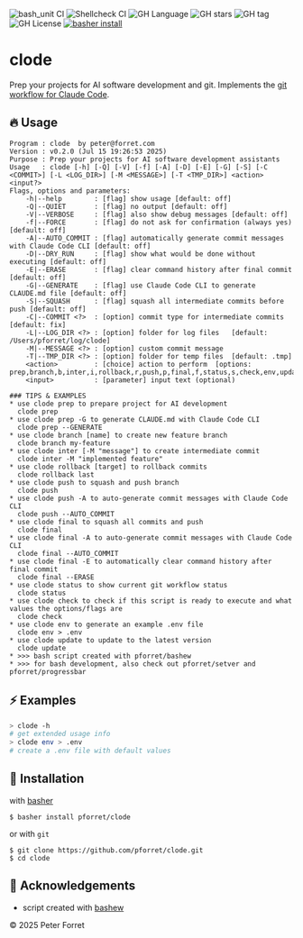 ![bash_unit CI](https://github.com/pforret/clode/workflows/bash_unit%20CI/badge.svg)
![Shellcheck CI](https://github.com/pforret/clode/workflows/Shellcheck%20CI/badge.svg)
![GH Language](https://img.shields.io/github/languages/top/pforret/clode)
![GH stars](https://img.shields.io/github/stars/pforret/clode)
![GH tag](https://img.shields.io/github/v/tag/pforret/clode)
![GH License](https://img.shields.io/github/license/pforret/clode)
[![basher install](https://img.shields.io/badge/basher-install-white?logo=gnu-bash&style=flat)](https://www.basher.it/package/)

# clode

Prep your projects for AI software development and git.
Implements the [git workflow for Claude Code](https://github.com/pforret/claude_code_tips/blob/main/GIT.md).

## 🔥 Usage

```
Program : clode  by peter@forret.com
Version : v0.2.0 (Jul 15 19:26:53 2025)
Purpose : Prep your projects for AI software development assistants
Usage   : clode [-h] [-Q] [-V] [-f] [-A] [-D] [-E] [-G] [-S] [-C <COMMIT>] [-L <LOG_DIR>] [-M <MESSAGE>] [-T <TMP_DIR>] <action> <input?>
Flags, options and parameters:
    -h|--help        : [flag] show usage [default: off]
    -Q|--QUIET       : [flag] no output [default: off]
    -V|--VERBOSE     : [flag] also show debug messages [default: off]
    -f|--FORCE       : [flag] do not ask for confirmation (always yes) [default: off]
    -A|--AUTO_COMMIT : [flag] automatically generate commit messages with Claude Code CLI [default: off]
    -D|--DRY_RUN     : [flag] show what would be done without executing [default: off]
    -E|--ERASE       : [flag] clear command history after final commit [default: off]
    -G|--GENERATE    : [flag] use Claude Code CLI to generate CLAUDE.md file [default: off]
    -S|--SQUASH      : [flag] squash all intermediate commits before push [default: off]
    -C|--COMMIT <?>  : [option] commit type for intermediate commits  [default: fix]
    -L|--LOG_DIR <?> : [option] folder for log files   [default: /Users/pforret/log/clode]
    -M|--MESSAGE <?> : [option] custom commit message
    -T|--TMP_DIR <?> : [option] folder for temp files  [default: .tmp]
    <action>         : [choice] action to perform  [options: prep,branch,b,inter,i,rollback,r,push,p,final,f,status,s,check,env,update]
    <input>          : [parameter] input text (optional)
                                                                                                 
### TIPS & EXAMPLES
* use clode prep to prepare project for AI development
  clode prep
* use clode prep -G to generate CLAUDE.md with Claude Code CLI
  clode prep --GENERATE
* use clode branch [name] to create new feature branch
  clode branch my-feature
* use clode inter [-M "message"] to create intermediate commit
  clode inter -M "implemented feature"
* use clode rollback [target] to rollback commits
  clode rollback last
* use clode push to squash and push branch
  clode push
* use clode push -A to auto-generate commit messages with Claude Code CLI
  clode push --AUTO_COMMIT
* use clode final to squash all commits and push
  clode final
* use clode final -A to auto-generate commit messages with Claude Code CLI
  clode final --AUTO_COMMIT
* use clode final -E to automatically clear command history after final commit
  clode final --ERASE
* use clode status to show current git workflow status
  clode status
* use clode check to check if this script is ready to execute and what values the options/flags are
  clode check
* use clode env to generate an example .env file
  clode env > .env
* use clode update to update to the latest version
  clode update
* >>> bash script created with pforret/bashew
* >>> for bash development, also check out pforret/setver and pforret/progressbar
```

## ⚡️ Examples

```bash
> clode -h 
# get extended usage info
> clode env > .env
# create a .env file with default values
```

## 🚀 Installation

with [basher](https://github.com/basherpm/basher)

	$ basher install pforret/clode

or with `git`

	$ git clone https://github.com/pforret/clode.git
	$ cd clode

## 📝 Acknowledgements

* script created with [bashew](https://github.com/pforret/bashew)

&copy; 2025 Peter Forret
